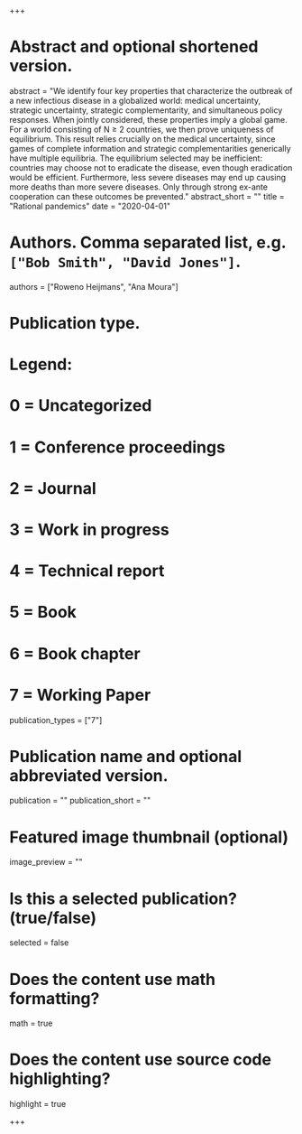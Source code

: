 +++
# Abstract and optional shortened version.
abstract = "We identify four key properties that characterize the outbreak of a new infectious disease in a globalized world: medical uncertainty, strategic uncertainty, strategic complementarity, and simultaneous policy responses. When jointly considered, these properties imply a global game. For a world consisting of N ≥ 2 countries, we then prove uniqueness of equilibrium. This result relies crucially on the medical uncertainty, since games of complete information and strategic complementarities generically have multiple equilibria. The equilibrium selected may be inefficient: countries may choose not to eradicate the disease, even though eradication would be efficient. Furthermore, less severe diseases may end up causing more deaths than more severe diseases. Only through strong ex-ante cooperation can these outcomes be prevented."
abstract_short = ""
title = "Rational pandemics"
date = "2020-04-01"

# Authors. Comma separated list, e.g. `["Bob Smith", "David Jones"]`.
authors = ["Roweno Heijmans", "Ana Moura"]

# Publication type.
# Legend:
# 0 = Uncategorized
# 1 = Conference proceedings
# 2 = Journal
# 3 = Work in progress
# 4 = Technical report
# 5 = Book
# 6 = Book chapter
# 7 = Working Paper
publication_types = ["7"]

# Publication name and optional abbreviated version.
publication = ""
publication_short = ""
              
# Featured image thumbnail (optional)
image_preview = ""

# Is this a selected publication? (true/false)
selected = false

# Does the content use math formatting?
math = true

# Does the content use source code highlighting?
highlight = true

+++
